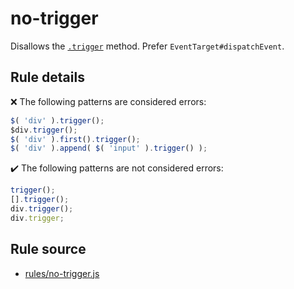 # no-trigger

Disallows the [`.trigger`](https://api.jquery.com/trigger/) method. Prefer `EventTarget#dispatchEvent`.

## Rule details

❌ The following patterns are considered errors:
```js
$( 'div' ).trigger();
$div.trigger();
$( 'div' ).first().trigger();
$( 'div' ).append( $( 'input' ).trigger() );
```

✔️ The following patterns are not considered errors:
```js
trigger();
[].trigger();
div.trigger();
div.trigger;
```
## Rule source

* [rules/no-trigger.js](../src/rules/no-trigger.js)
